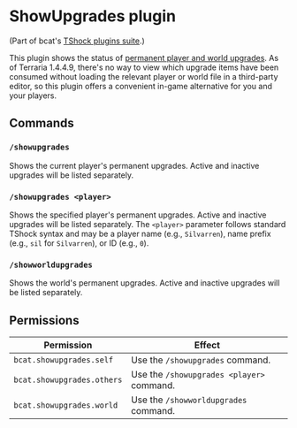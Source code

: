 ﻿# ShowUpgrades plugin

(Part of bcat's [TShock plugins suite](https://github.com/bcat/TShockPlugins).)

This plugin shows the status of [permanent player and world
upgrades](https://terraria.fandom.com/wiki/Consumables#Permanent_boosters). As
of Terraria 1.4.4.9, there's no way to view which upgrade items have been
consumed without loading the relevant player or world file in a third-party
editor, so this plugin offers a convenient in-game alternative for you and your
players.

## Commands

### `/showupgrades`

Shows the current player's permanent upgrades. Active and inactive upgrades will
be listed separately.

### `/showupgrades <player>`

Shows the specified player's permanent upgrades. Active and inactive upgrades
will be listed separately. The `<player>` parameter follows standard TShock
syntax and may be a player name (e.g., `Silvarren`), name prefix (e.g., `sil`
for `Silvarren`), or ID (e.g., `0`).

### `/showworldupgrades`

Shows the world's permanent upgrades. Active and inactive upgrades will be
listed separately.

## Permissions

| Permission | Effect |
| --- | --- |
| `bcat.showupgrades.self` | Use the `/showupgrades` command. |
| `bcat.showupgrades.others` | Use the `/showupgrades <player>` command. |
| `bcat.showupgrades.world` | Use the `/showworldupgrades` command. |

